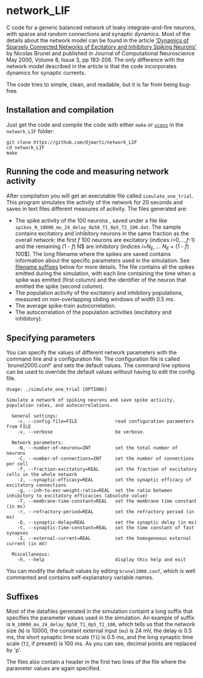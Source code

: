 # network_LIF
C code for a generic balanced network of leaky integrate-and-fire neurons, with sparse and random connections and synaptic dynamics. Most of the details about the network model can be found in the article ['Dynamics of Sparsely Connected Networks of Excitatory and Inhibitory Spiking Neurons'](http://link.springer.com/article/10.1023/A%3A1008925309027) by Nicolas Brunel and published in Journal of Computational Neuroscience May 2000, Volume 8, Issue 3, pp 183-208. The only difference with the network model described in the article is that the code incorporates dynamics for synaptic currents.

The code tries to simple, clean, and readable, but it is far from being bug-free.

## Installation and compilation
Just get the code and compile the code with either `make` or [`scons`](http://www.scons.org) in the `network_LIF` folder:
```shell
git clone https://github.com/djmarti/network_LIF
cd network_LIF
make
```

## Running the code and measuring network activity
After compilation you will get an executable file called `simulate_one_trial`. This program 
simulates the activity of the network for 20 seconds and saves in text files different measures of activity. The files generated are:
* The spike activity of the 100 neurons , saved under a file like `spikes_N_10000_mu_24_delay_0p50_T1_0p5_T2_100.dat`. The sample contains excitatory and inhibitory neurons in the same fraction as the overall network: the first _f_ 100 neurons are excitatory (indices _i_=0,...,_f_-1) and the remaining (1 - _f_) N$ are inhibitory (indices _i_=_N_<sub>_E_</sub>, ... _N_<sub>_E_</sub> + (1 - _f_) 100$). The long filename where the spikes are saved contains information about the specific parameters used in the simulation. See [filename suffixes](#suffixes) below for more details. The file contains all the spikes emitted during the simulation, with each line containing the time when a spike was emitted (first column) and the identifier of the neuron that emitted the spike (second column).
* The population activity of the excitatory and inhibitory populations, measured on non-overlapping sliding windows of width 0.5 ms.
* The average spike-train autocorrelation. 
* The autocorrelation of the population activities (excitatory and inhibitory). 


## Specifying parameters
You can specify the values of different network parameters with the command line and a configuration file. The configuration file is called `brunel2000.conf' and sets the default values. The command line options can be used to override the default values without having to edit the config file. 

```
Usage: ./simulate_one_trial [OPTIONS]

Simulate a network of spiking neurons and save spike activity,
population rates, and autocorrelations.

  General settings:
    -c, --config-file=FILE              read configuration parameters from FILE
    -v, --verbose                       be verbose.

  Network parameters:
    -N, --number-of-neurons=INT         set the total number of neurons
    -C, --number-of-connections=INT     set the number of connections per cell
    -f, --fraction-excitatory=REAL      set the fraction of excitatory cells in the whole network
    -J, --synaptic-efficacy=REAL        set the synaptic efficacy of excitatory connections
    -g, --inh-to-exc-weight-ratio=REAL  set the ratio between inhibitory to excitatory efficacies (absolute value)
    -T, --membrane-time-constant=REAL   set the membrane time constant (in ms)
    -r, --refractory-period=REAL        set the refractory period (in ms) 
    -D, --synaptic-delay=REAL           set the synaptic delay (in ms) 
    -t, --synaptic-time-constant=REAL   set the time constant of fast synapses
    -I, --external-current=REAL         set the homogeneous external current (in mV)

  Miscellaneous:
    -h, --help                          display this help and exit
```

You can modify the default values by editing `brunel2000.conf`, which is well commented and contains self-explanatory variable names.


## Suffixes
Most of the datafiles generated in the simulation containt a long suffix that specifies the parameter values used in the simulation.
An example of suffix is `N_10000_mu_24_delay_0p50_T1_0p5_T2_100`, which tells us that the network size (`N`) is 10000, the constant external input
(`mu`) is 24 mV, the delay is 0.5 ms, the short synaptic time scale (`T1`) is 0.5 ms, and the long synaptic time scale (`T2`, if present) is 100 ms. As you can see, decimal points are replaced by 'p'.

The files also contain a header in the first two lines of the file where the parameter values are again specified.

